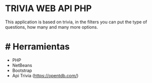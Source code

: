 # TRIVIA WEB API PHP
This application is based on trivia, in the filters you can put the type of questions, how many and many more options.

# # Herramientas
  - PHP
  - NetBeans
  - Bootstrap
  - Api Trivia (https://opentdb.com/)

